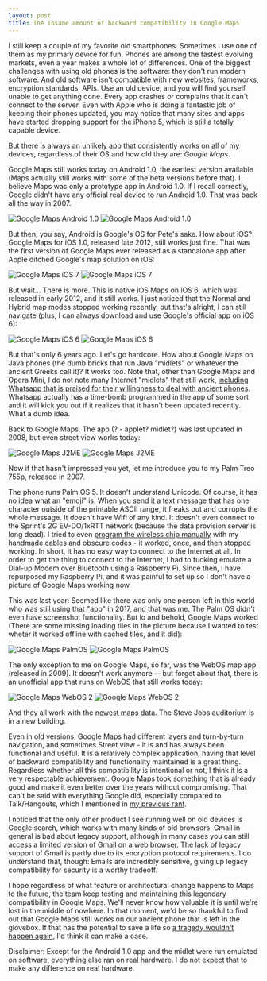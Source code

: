 ```yaml
---
layout: post
title: The insane amount of backward compatibility in Google Maps
---
```


I still keep a couple of my favorite old smartphones. Sometimes I use one of them as my primary device for fun. Phones are among the fastest evolving markets, even a year makes a whole lot of differences. One of the biggest challenges with using old phones is the software: they don't run modern software. And old software isn't compatible with new websites, frameworks, encryption standards, APIs. Use an old device, and you will find yourself unable to get anything done. Every app crashes or complains that it can't connect to the server. Even with Apple who is doing a fantastic job of keeping their phones updated, you may notice that many sites and apps have started dropping support for the iPhone 5, which is still a totally capable device.

But there is always an unlikely app that consistently works on all of my devices, regardless of their OS and how old they are: *Google Maps*.

Google Maps still works today on Android 1.0, the earliest version available (Maps actually still works with some of the beta versions before that). I believe Maps was only a prototype app in Android 1.0. If I recall correctly, Google didn't have any official real device to run Android 1.0. That was back all the way in 2007.

![Google Maps Android 1.0](/assets/posts-images/gmaps/android10.png) ![Google Maps Android 1.0](/assets/posts-images/gmaps/android11.png)

But then, you say, Android is Google's OS for Pete's sake. How about iOS? Google Maps for iOS 1.0, released late 2012, still works just fine. That was the first version of Google Maps ever released as a standalone app after Apple ditched Google's map solution on iOS:

![Google Maps iOS 7](/assets/posts-images/gmaps/ios70.png) ![Google Maps iOS 7](/assets/posts-images/gmaps/ios71.png)

But wait... There is more. This is native iOS Maps on iOS 6, which was released in early 2012, and it still works. I just noticed that the Normal and Hybrid map modes stopped working recently, but that's alright, I can still navigate (plus, I can always download and use Google's official app on iOS 6):

![Google Maps iOS 6](/assets/posts-images/gmaps/ios60.png) ![Google Maps iOS 6](/assets/posts-images/gmaps/ios61.png)

But that's only 6 years ago. Let's go hardcore. How about Google Maps on Java phones (the dumb bricks that run Java "midlets" or whatever the ancient Greeks call it)? It works too. Note that, other than Google Maps and Opera Mini, I do not note many Internet "midlets" that still work, [including Whatsapp that is praised for their willingness to deal with ancient phones](http://blog.textit.in/your-path-to-a-$16b-exit-build-a-j2me-app). Whatsapp actually has a time-bomb programmed in the app of some sort and it will kick you out if it realizes that it hasn't been updated recently. What a dumb idea.

Back to Google Maps. The app (? - applet? midlet?) was last updated in 2008, but even street view works today:

![Google Maps J2ME](/assets/posts-images/gmaps/j2me0.png) ![Google Maps J2ME](/assets/posts-images/gmaps/j2me1.png)

Now if that hasn't impressed you yet, let me introduce you to my Palm Treo 755p, released in 2007. 

The phone runs Palm OS 5. It doesn't understand Unicode. Of course, it has no idea what an "emoji" is. When you send it a text message that has one character outside of the printable ASCII range, it freaks out and corrupts the whole message. It doesn't have Wifi of any kind. It doesn't even connect to the Sprint's 2G EV-DO/1xRTT network (because the data provision server is long dead). I tried to even [program the wireless chip manually](http://www.rimweb.in/forums/topic/34656-diag-modedrivers-for-mobiles/) with my handmade cables and obscure codes - it worked, once, and then stopped working. In short, it has no easy way to connect to the Internet at all. In order to get the thing to connect to the Internet, I had to fucking emulate a Dial-up Modem over Bluetooth using a Raspberry Pi. Since then, I have repurposed my Raspberry Pi, and it was painful to set up so I don't have a picture of Google Maps working now. 

This was last year: Seemed like there was only one person left in this world who was still using that "app" in 2017, and that was me. The Palm OS didn't even have screenshot functionality. But lo and behold, Google Maps worked (There are some missing loading tiles in the picture because I wanted to test wheter it worked offline with cached tiles, and it did):

![Google Maps PalmOS](/assets/posts-images/gmaps/palmos0.jpg) ![Google Maps PalmOS](/assets/posts-images/gmaps/palmos1.jpg)

The only exception to me on Google Maps, so far, was the WebOS map app (released in 2009). It doesn't work anymore -- but forget about that, there is an unofficial app that runs on WebOS that still works today:

![Google Maps WebOS 2](/assets/posts-images/gmaps/webos0.png) ![Google Maps WebOS 2](/assets/posts-images/gmaps/webos1.png)

And they all work with the [newest maps data](https://www.justinobeirne.com/google-maps-moat/). The Steve Jobs auditorium is in a new building. 

Even in old versions, Google Maps had different layers and turn-by-turn navigation, and sometimes Street view - it is and has always been functional and useful. It is a relatively complex application, having that level of backward compatibility and functionality maintained is a great thing. Regardless whether all this compatibility is intentional or not, I think it is a very respectable achievement. Google Maps took something that is already good and make it even better over the years without compromising. That can't be said with everything Google did, especially compared to Talk/Hangouts, which I mentioned in [my previous rant](/posts/google-talk.html).

I noticed that the only other product I see running well on old devices is Google search, which works with many kinds of old browsers. Gmail in general is bad about legacy support, although in many cases you can still access a limited version of Gmail on a web browser. The lack of legacy support of Gmail is partly due to its encryption protocol requirements. I do understand that, though: Emails are incredibly sensitive, giving up legacy compatibility for security is a worthy tradeoff. 

I hope regardless of what feature or architectural change happens to Maps to the future, the team keep testing and maintaining this legendary compatibility in Google Maps. We'll never know how valuable it is until we're lost in the middle of nowhere. In that moment, we'd be so thankful to find out that Google Maps still works on our ancient phone that is left in the glovebox. If that has the potential to save a life so [a tragedy wouldn't happen again](https://en.wikipedia.org/wiki/James_Kim#Snowbound), I'd think it can make a case.

Disclaimer: Except for the Android 1.0 app and the midlet were run emulated on software, everything else ran on real hardware. I do not expect that to make   any difference on real hardware.
